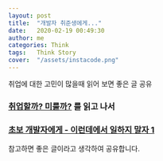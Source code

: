```yaml
---
layout: post
title:  "개발자 취준생에게..."
date:   2020-02-19 00:49:30
author: me
categories: Think
tags:	Think Story
cover:  "/assets/instacode.png"
---
```



취업에 대한 고민이 많을때 읽어 보면 좋은 글 공유

### [취업할까? 미룰까?](https://jojoldu.tistory.com/398) 를 읽고 나서

<!-- 첫 직장? 중요하다... "첫 단추가 잘 꿰어 져야 다음 단추를 꿰는데 편하다" 라는 말을 많이 들었다.

나는 위 말 처럼 첫 단추를 잘 끼우기 위해 네이버, 카카오, 쿠팡과 같은 회사에 도전하기로 결심했다. 

회사를 조사하다 보면 TDD, Code Review, Trouble Shooting 등이 눈에 보였다. 저게 뭔지 궁금했다. 경험해보고 싶다.

언제까지 localhost:8080 에서 게시판만 짤 수 만은 없는 노릇이다.

이를 경험하기 위해서는 실무를 경험할 수 있는 인턴이 가장 좋은 방법이라고 생각했다.

인턴에 지원했고 면접을 봤다. 그러나, 인턴이라는 벽은 쉽게 넘을 수 있지 않았다. 

나는 면접을 통해서 나의 부족한 부분을 많이 알 수 있었다. 면접은 스스로 피드백을 받을 수 있는 좋은 시간이다.(물론 그렇지 않은 면접도 다수 있다)

그러나 나는 여전히 localhost에서 헤어나오지 못하고 있다. 인턴에 탈락하고 고민에 빠졌다.

Re: 도전 or New: 도전 아직 결정내리지는 못했다. 

유명 회사에 신입으로 취업하기 위해서 1년 혹은 그 이상 취업 준비 기간을 가지며 도전해볼 것 인가? 현업에서 일해보면서 경험을 쌓을 것 인가?  

내 자신이 어떠한 선택을 하던지 그 선택에 맞춰서 잘해낼 것이라고 믿는다. -->

### [초보 개발자에게 - 이런데에서 일하지 말자 1](http://theonion.egloos.com/5768506)

참고하면 좋은 글이라고 생각하여 공유합니다.